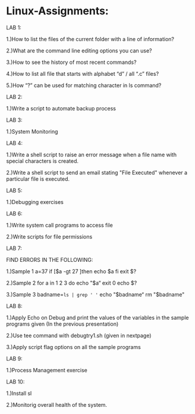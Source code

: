 # Linux-Assignments:

LAB 1:

1.)How to list the files of the current folder with a line of information?

2.)What are the command line editing options you can use?

3.)How to see the history of most recent commands?

4.)How to list all file that starts with alphabet “d” / all “.c” files?

5.)How “?” can be used for matching character in ls command?

LAB 2:

1.)Write a script to automate backup process

LAB 3:

1.)System Monitoring

LAB 4:

 1.)Write a shell script to raise an error message when a file name with special characters is created.
 
 2.)Write a shell script to send an email stating "File Executed" whenever a particular file is executed.
 
LAB 5:

1.)Debugging exercises

LAB 6:

1.)Write system call programs to access file

2.)Write scripts for file permissions

LAB 7:

FIND ERRORS IN THE FOLLOWING:

1.)Sample 1
    a=37
    if [$a -gt 27 ]then 
    echo 
   	$a
    fi
    exit $?
    
2.)Sample 2
   for a in 1 2 3
   do echo "$a“
   exit 0
   echo $?
   
3.)Sample 3
   badname=`ls | grep ' '`
   echo "$badname“
   rm "$badname"

LAB 8:

1.)Apply Echo on Debug and print the values of the variables in the sample programs given (In the previous presentation)

2.)Use tee command with debugtry1.sh (given in nextpage)

3.)Apply script flag options on all the sample programs

LAB 9:

1.)Process Management exercise

LAB 10:

1.)Install sl

2.)Monitorig overall health of the system.
